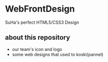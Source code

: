# WebFrontDesign
SuHa's perfect HTML5/CSS3 Design

## about this repository
- our team's icon and logo
- some web designs that used to koski(pannel)
